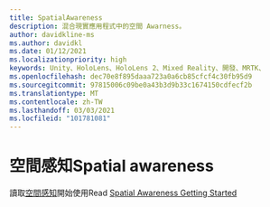 ```yaml
---
title: SpatialAwareness
description: 混合現實應用程式中的空間 Awarness。
author: davidkline-ms
ms.author: davidkl
ms.date: 01/12/2021
ms.localizationpriority: high
keywords: Unity、HoloLens、HoloLens 2、Mixed Reality、開發、MRTK、
ms.openlocfilehash: dec70e8f895daaa723a0a6cb85cfcf4c30fb95d9
ms.sourcegitcommit: 97815006c09be0a43b3d9b33c1674150cdfecf2b
ms.translationtype: MT
ms.contentlocale: zh-TW
ms.lasthandoff: 03/03/2021
ms.locfileid: "101781081"
---
```

# <a name="spatial-awareness"></a><span data-ttu-id="b2fce-104">空間感知</span><span class="sxs-lookup"><span data-stu-id="b2fce-104">Spatial awareness</span></span>

<span data-ttu-id="b2fce-105">讀取[空間感知](../features/SpatialAwareness/SpatialAwarenessGettingStarted.md)開始使用</span><span class="sxs-lookup"><span data-stu-id="b2fce-105">Read [Spatial Awareness Getting Started](../features/SpatialAwareness/SpatialAwarenessGettingStarted.md)</span></span>

